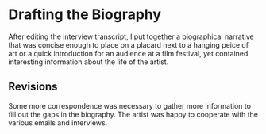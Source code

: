 # Drafting the Biography
After editing the interview transcript, I put together a biographical narrative that was concise enough to place on a placard next to a hanging peice of art or a quick introduction for an audience at a film festival, yet contained interesting information about the life of the artist. 

## Revisions
Some more correspondence was necessary to gather more information to fill out the gaps in the biography. The artist was happy to cooperate with the various emails and interviews. 
